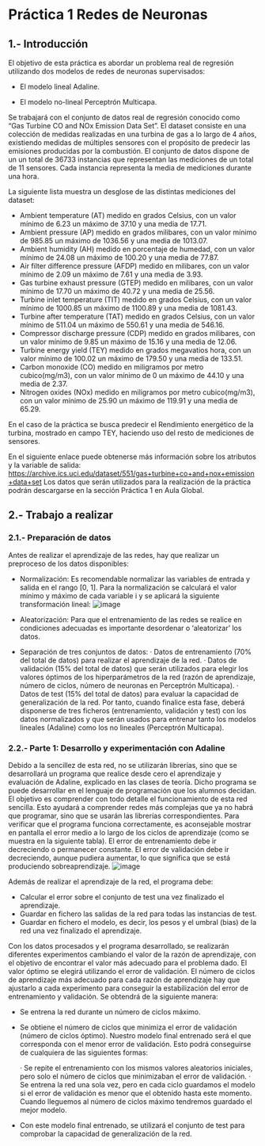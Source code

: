 # Práctica 1 Redes de Neuronas
## 1.- Introducción
El objetivo de esta práctica es abordar un problema real de regresión utilizando dos
modelos de redes de neuronas supervisados:

- El modelo lineal Adaline.

- El modelo no-lineal Perceptrón Multicapa.

Se trabajará con el conjunto de datos real de regresión conocido como “Gas Turbine CO
and NOx Emission Data Set”. El dataset consiste en una colección de medidas realizadas
en una turbina de gas a lo largo de 4 años, existiendo medidas de múltiples sensores con
el propósito de predecir las emisiones producidas por la combustión. El conjunto de datos
dispone de un un total de 36733 instancias que representan las mediciones de un total de
11 sensores. Cada instancia representa la media de mediciones durante una hora.

La siguiente lista muestra un desglose de las distintas mediciones del dataset:

- Ambient temperature (AT) medido en grados Celsius, con un valor mínimo de
6.23 un máximo de 37.10 y una media de 17.71.
- Ambient pressure (AP) medido en grados milibares, con un valor mínimo de
985.85 un máximo de 1036.56 y una media de 1013.07.
- Ambient humidity (AH) medido en porcentaje de humedad, con un valor mínimo
de 24.08 un máximo de 100.20 y una media de 77.87.
- Air filter difference pressure (AFDP) medido en milibares, con un valor mínimo
de 2.09 un máximo de 7.61 y una media de 3.93.
- Gas turbine exhaust pressure (GTEP) medido en milibares, con un valor mínimo
de 17.70 un máximo de 40.72 y una media de 25.56.
- Turbine inlet temperature (TIT) medido en grados Celsius, con un valor mínimo
de 1000.85 un máximo de 1100.89 y una media de 1081.43.
- Turbine after temperature (TAT) medido en grados Celsius, con un valor mínimo
de 511.04 un máximo de 550.61 y una media de 546.16.
- Compressor discharge pressure (CDP) medido en grados milibares, con un valor
mínimo de 9.85 un máximo de 15.16 y una media de 12.06.
- Turbine energy yield (TEY) medido en grados megavatios hora, con un valor
mínimo de 100.02 un máximo de 179.50 y una media de 133.51.
- Carbon monoxide (CO) medido en miligramos por metro cubico(mg/m3), con un
valor mínimo de 0 un máximo de 44.10 y una media de 2.37.
- Nitrogen oxides (NOx) medido en miligramos por metro cubico(mg/m3), con un
valor mínimo de 25.90 un máximo de 119.91 y una media de 65.29.

En el caso de la práctica se busca predecir el Rendimiento energético de la turbina,
mostrado en campo TEY, haciendo uso del resto de mediciones de sensores.

En el siguiente enlace puede obtenerse más información sobre los atributos y la variable
de salida:
https://archive.ics.uci.edu/dataset/551/gas+turbine+co+and+nox+emission+data+set
Los datos que serán utilizados para la realización de la práctica podrán descargarse en la
sección Práctica 1 en Aula Global.

## 2.- Trabajo a realizar
### 2.1.- Preparación de datos
Antes de realizar el aprendizaje de las redes, hay que realizar un preproceso de los datos
disponibles:

- Normalización: Es recomendable normalizar las variables de entrada y salida en
el rango [0, 1]. Para la normalización se calculará el valor mínimo y máximo de
cada variable i y se aplicará la siguiente transformación lineal:
![image](https://github.com/cabamarcos/P1-RRNN/assets/98906745/96b29619-f144-43d8-849f-62bc6c68279d)

- Aleatorización: Para que el entrenamiento de las redes se realice en condiciones
adecuadas es importante desordenar o ‘aleatorizar’ los datos.
- Separación de tres conjuntos de datos:
  · Datos de entrenamiento (70% del total de datos) para realizar el
aprendizaje de la red.
  · Datos de validación (15% del total de datos) que serán utilizados para
elegir los valores óptimos de los hiperparámetros de la red (razón de
aprendizaje, número de ciclos, número de neuronas en Perceptrón
Multicapa).
  · Datos de test (15% del total de datos) para evaluar la capacidad de
generalización de la red. Por tanto, cuando finalice esta fase, deberá
disponerse de tres ficheros (entrenamiento, validación y test) con los datos
normalizados y que serán usados para entrenar tanto los modelos lineales
(Adaline) como los no lineales (Perceptrón Multicapa).

### 2.2.- Parte 1: Desarrollo y experimentación con Adaline
Debido a la sencillez de esta red, no se utilizarán librerías, sino que se desarrollará un
programa que realice desde cero el aprendizaje y evaluación de Adaline, explicado en las
clases de teoría. Dicho programa se puede desarrollar en el lenguaje de programación que
los alumnos decidan. El objetivo es comprender con todo detalle el funcionamiento de
esta red sencilla. Esto ayudará a comprender redes más complejas que ya no habrá que
programar, sino que se usarán las librerías correspondientes.
Para verificar que el programa funciona correctamente, es aconsejable mostrar en pantalla
el error medio a lo largo de los ciclos de aprendizaje (como se muestra en la siguiente
tabla). El error de entrenamiento debe ir decreciendo o permanecer constante. El error de
validación debe ir decreciendo, aunque pudiera aumentar, lo que significa que se está
produciendo sobreaprendizaje.
![image](https://github.com/cabamarcos/P1-RRNN/assets/98906745/35677c4e-859e-4313-b41a-14c83be1acf6)

Además de realizar el aprendizaje de la red, el programa debe:

- Calcular el error sobre el conjunto de test una vez finalizado el aprendizaje.
- Guardar en fichero las salidas de la red para todas las instancias de test.
- Guardar en fichero el modelo, es decir, los pesos y el umbral (bias) de la red una
vez finalizado el aprendizaje.

Con los datos procesados y el programa desarrollado, se realizarán diferentes
experimentos cambiando el valor de la razón de aprendizaje, con el objetivo de encontrar
el valor más adecuado para el problema dado. El valor óptimo se elegirá utilizando el
error de validación. El número de ciclos de aprendizaje más adecuado para cada razón de
aprendizaje hay que ajustarlo a cada experimento para conseguir la estabilización del
error de entrenamiento y validación. Se obtendrá de la siguiente manera:

- Se entrena la red durante un número de ciclos máximo.
- Se obtiene el número de ciclos que minimiza el error de validación (número de
ciclos óptimo). Nuestro modelo final entrenado será el que corresponda con el
menor error de validación. Esto podrá conseguirse de cualquiera de las siguientes
formas:

  · Se repite el entrenamiento con los mismos valores aleatorios iniciales,
pero solo el número de ciclos que minimizaban el error de validación.
  · Se entrena la red una sola vez, pero en cada ciclo guardamos el modelo si
el error de validación es menor que el obtenido hasta este momento.
Cuando lleguemos al número de ciclos máximo tendremos guardado el
mejor modelo.
- Con este modelo final entrenado, se utilizará el conjunto de test para comprobar
la capacidad de generalización de la red.

